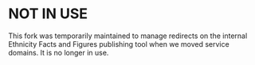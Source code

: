 # NOT IN USE
This fork was temporarily maintained to manage redirects on the internal Ethnicity Facts and Figures publishing tool when we moved service domains. It is no longer in use.
